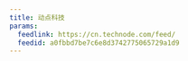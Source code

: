 ```yaml
---
title: 动点科技
params:
  feedlink: https://cn.technode.com/feed/
  feedid: a0fbbd7be7c6e8d3742775065729a1d9
---
```

